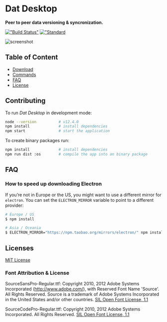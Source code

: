 # Dat Desktop

**Peer to peer data versioning & syncronization.**

[!["Build Status"](https://img.shields.io/travis/dat-land/dat-desktop/master.svg?style=flat-square)](https://travis-ci.org/dat-land/dat-desktop) 
[!["Standard](https://img.shields.io/badge/code%20style-standard-brightgreen.svg?style=flat-square)](https://standardjs.com)

![screenshot](assets/screenshot.png)

## Table of Content

- [Download](/releases)
- [Commands](#commands)
- [FAQ](#faq)
- [License](#licenses)


## Contributing

To run _Dat Desktop_ in development mode:

```sh
node --version          # v12.4.0
npm install             # install dependencies
npm start               # start the application
```

To create binary packages run:

```sh
npm install             # install dependencies
npm run dist :os        # compile the app into an binary package
```

## FAQ

### How to speed up downloading Electron

If you’re not in Europe or the US, you might want to use a different mirror for 
`electron`. You can set the `ELECTRON_MIRROR` variable to point to a different 
provider:

```sh
# Europe / US
$ npm install

# Asia / Oceania
$ ELECTRON_MIRROR="https://npm.taobao.org/mirrors/electron/" npm install
```

## Licenses

[MIT License](./LICENSE)

### Font Attribution & License

SourceSansPro-Regular.ttf: Copyright 2010, 2012 Adobe Systems Incorporated (http://www.adobe.com/), with Reserved Font Name 'Source'. All Rights Reserved. Source is a trademark of Adobe Systems Incorporated in the United States and/or other countries. [SIL Open Font License, 1.1](http://scripts.sil.org/cms/scripts/page.php?site_id=nrsi&id=OFL)

SourceCodePro-Regular.ttf: Copyright 2010, 2012 Adobe Systems Incorporated. All Rights Reserved. [SIL Open Font License, 1.1](http://scripts.sil.org/cms/scripts/page.php?site_id=nrsi&id=OFL)
